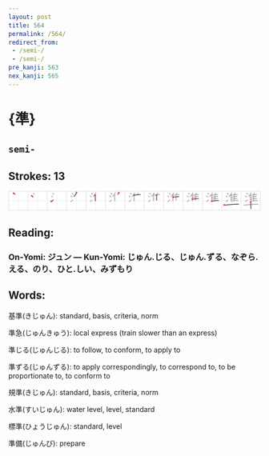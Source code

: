 ```yaml
---
layout: post
title: 564
permalink: /564/
redirect_from:
 - /semi-/
 - /semi-/
pre_kanji: 563
nex_kanji: 565
---
```


# {準}

## `semi-`

## Strokes: 13

<div class="stroke"><img src="../images/E6BA96.png" /></div>

## Reading:

### On-Yomi: ジュン &mdash; Kun-Yomi: じゅん.じる、じゅん.ずる、なぞら.える、のり、ひと.しい、みずもり

## Words:

基準(きじゅん): standard, basis, criteria, norm

準急(じゅんきゅう): local express (train slower than an express)

準じる(じゅんじる): to follow, to conform, to apply to

準ずる(じゅんずる): to apply correspondingly, to correspond to, to be proportionate to, to conform to

規準(きじゅん): standard, basis, criteria, norm

水準(すいじゅん): water level, level, standard

標準(ひょうじゅん): standard, level

準備(じゅんび): prepare
